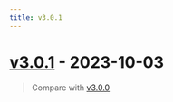 ```yaml
---
title: v3.0.1
---
```


# [v3.0.1](https://github.com/bagherilab/ARCADE/releases/tag/v3.0.1) - 2023-10-03

> Compare with [v3.0.0](https://github.com/bagherilab/ARCADE/compare/v3.0.0...v3.0.1)
